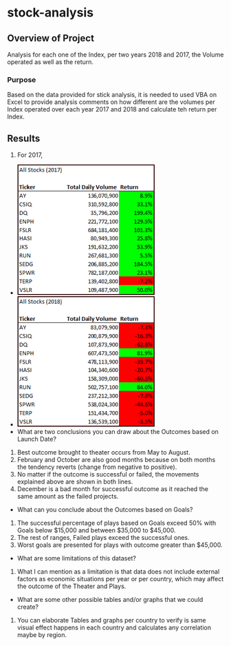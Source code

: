 # stock-analysis

## Overview of Project
Analysis for each one of the Index, per two years 2018 and 2017, the Volume operated as well as the return.
### Purpose
Based on the data provided for stick analysis, it is needed to used VBA on Excel to provide analysis  comments on how different are the volumes per Index operated over each year 2017 and 2018 and calculate teh return per Index.
## Results
1. For 2017, 
- ![VBA_Challenge_2017](https://github.com/Jcreye75/stock-analysis/blob/main/Resources/VBA_Challenge_2017.png) 
- ![VBA_Challenge_2018](https://github.com/Jcreye75/stock-analysis/blob/main/Resources/VBA_Challenge_2018.png)
- What are two conclusions you can draw about the Outcomes based on Launch Date?
1. Best outcome brought to theater occurs from May to August.
2. February and October are also good months because on both months the tendency reverts (change from negative to positive). 
3. No matter if the outcome is successful or failed, the movements explained above are shown in both lines.
4. December is a bad month for successful outcome as it reached the same amount as the failed projects.

- What can you conclude about the Outcomes based on Goals?
1. The successful percentage of plays based on Goals exceed 50% with Goals below $15,000 and between $35,000 to $45,000.
2. The rest of ranges, Failed plays exceed the successful ones.
3. Worst goals are presented for plays with outcome greater than $45,000.

- What are some limitations of this dataset?
1. What I can mention as a limitation is that data does not include external factors as economic situations per year or per country, which may affect the outcome of the Theater and Plays.

- What are some other possible tables and/or graphs that we could create?
1. You can elaborate Tables and graphs per country to verify is same visual effect happens in each country and calculates any correlation maybe by region.
